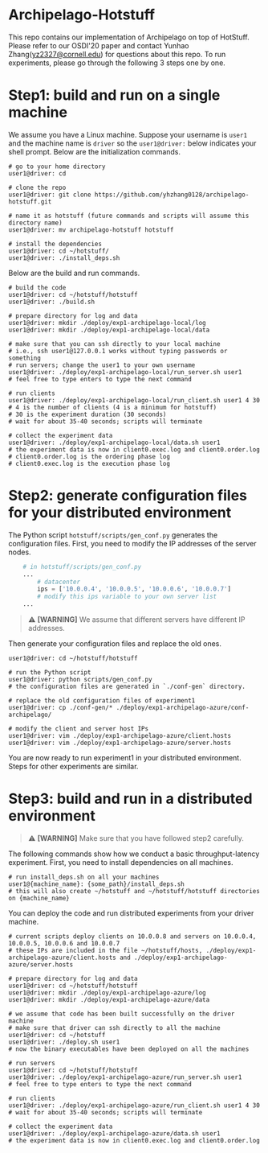 # Archipelago-Hotstuff

This repo contains our implementation of Archipelago on top of HotStuff. Please refer to our OSDI'20 paper and contact Yunhao Zhang(yz2327@cornell.edu) for questions about this repo. To run experiments, please go through the following 3 steps one by one.

# Step1: build and run on a single machine

We assume you have a Linux machine. Suppose your username is `user1` and the machine name is `driver` so the `user1@driver:` below indicates your shell prompt. Below are the initialization commands.

```shell
# go to your home directory
user1@driver: cd

# clone the repo
user1@driver: git clone https://github.com/yhzhang0128/archipelago-hotstuff.git

# name it as hotstuff (future commands and scripts will assume this directory name)
user1@driver: mv archipelago-hotstuff hotstuff

# install the dependencies
user1@driver: cd ~/hotstuff/
user1@driver: ./install_deps.sh
```

Below are the build and run commands.

```shell
# build the code
user1@driver: cd ~/hotstuff/hotstuff
user1@driver: ./build.sh

# prepare directory for log and data
user1@driver: mkdir ./deploy/exp1-archipelago-local/log
user1@driver: mkdir ./deploy/exp1-archipelago-local/data

# make sure that you can ssh directly to your local machine
# i.e., ssh user1@127.0.0.1 works without typing passwords or something
# run servers; change the user1 to your own username
user1@driver: ./deploy/exp1-archipelago-local/run_server.sh user1
# feel free to type enters to type the next command

# run clients
user1@driver: ./deploy/exp1-archipelago-local/run_client.sh user1 4 30
# 4 is the number of clients (4 is a minimum for hotstuff)
# 30 is the experiment duration (30 seconds)
# wait for about 35-40 seconds; scripts will terminate

# collect the experiment data
user1@driver: ./deploy/exp1-archipelago-local/data.sh user1
# the experiment data is now in client0.exec.log and client0.order.log
# client0.order.log is the ordering phase log
# client0.exec.log is the execution phase log
```


# Step2: generate configuration files for your distributed environment

The Python script `hotstuff/scripts/gen_conf.py` generates the configuration files. First, you need to modify the IP addresses of the server nodes.

```python
    # in hotstuff/scripts/gen_conf.py
    ...
        # datacenter
        ips = ['10.0.0.4', '10.0.0.5', '10.0.0.6', '10.0.0.7']
        # modify this ips variable to your own server list
    ...
```
> :warning: **[WARNING]** We assume that different servers have different IP addresses.

Then generate your configuration files and replace the old ones.

```shell
user1@driver: cd ~/hotstuff/hotstuff

# run the Python script
user1@driver: python scripts/gen_conf.py
# the configuration files are generated in `./conf-gen` directory. 

# replace the old configuration files of experiment1
user1@driver: cp ./conf-gen/* ./deploy/exp1-archipelago-azure/conf-archipelago/

# modify the client and server host IPs
user1@driver: vim ./deploy/exp1-archipelago-azure/client.hosts
user1@driver: vim ./deploy/exp1-archipelago-azure/server.hosts
```

You are now ready to run experiment1 in your distributed environment. Steps for other experiments are similar.


# Step3: build and run in a distributed environment

> :warning: **[WARNING]** Make sure that you have followed step2 carefully.

The following commands show how we conduct a basic throughput-latency experiment. First, you need to install dependencies on all machines.

```shell
# run install_deps.sh on all your machines
user1@{machine_name}: {some_path}/install_deps.sh
# this will also create ~/hotstuff and ~/hotstuff/hotstuff directories on {machine_name}
```
You can deploy the code and run distributed experiments from your driver machine.

```shell
# current scripts deploy clients on 10.0.0.8 and servers on 10.0.0.4, 10.0.0.5, 10.0.0.6 and 10.0.0.7
# these IPs are included in the file ~/hotstuff/hosts, ./deploy/exp1-archipelago-azure/client.hosts and ./deploy/exp1-archipelago-azure/server.hosts

# prepare directory for log and data
user1@driver: cd ~/hotstuff/hotstuff
user1@driver: mkdir ./deploy/exp1-archipelago-azure/log
user1@driver: mkdir ./deploy/exp1-archipelago-azure/data

# we assume that code has been built successfully on the driver machine
# make sure that driver can ssh directly to all the machine
user1@driver: cd ~/hotstuff
user1@driver: ./deploy.sh user1
# now the binary executables have been deployed on all the machines

# run servers
user1@driver: cd ~/hotstuff/hotstuff
user1@driver: ./deploy/exp1-archipelago-azure/run_server.sh user1
# feel free to type enters to type the next command

# run clients
user1@driver: ./deploy/exp1-archipelago-azure/run_client.sh user1 4 30
# wait for about 35-40 seconds; scripts will terminate

# collect the experiment data
user1@driver: ./deploy/exp1-archipelago-azure/data.sh user1
# the experiment data is now in client0.exec.log and client0.order.log
```

